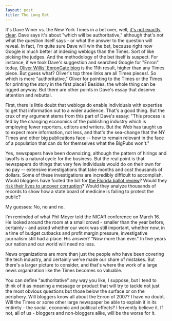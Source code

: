 ```yaml
---
layout: post
title: The Long Bet
---
```


It's Dave Winer vs. the New York Times in a bet over, well, [it's not exactly clear](http://web.archive.org/web/20020803185747/http://www.longbets.org/bet/2). Dave says it's about "which will be authoritative," although that's not what the question itself says - or what the answer to the question will reveal. In fact, I'm quite sure Dave will win the bet, because right now Google is much better at indexing weblogs than the Times. Sort of like picking the judges. And the methodology of the bet itself is suspect. For instance, if we took Dave's suggestion and searched Google for "Enron" today, [Oliver Willis' EnronGate blog](http://web.archive.org/web/20020802045757/http://www.oliverwillis.com/enrongate/index.php) is the 11th result, higher than any Times piece. But guess what? Oliver's top three links are all Times pieces!. So which is more "authoritative," Oliver for pointing to the Times or the Times for printing the story in the first place? Besides, the whole thing can be rigged anyway. But there are other points in Dave's essay that deserve attention and rebuttal.

First, there is little doubt that weblogs do enable individuals with expertise to get that information out to a wider audience. That's a good thing. But the crux of my argument stems from this part of Dave's essay: "This process is fed by the changing economics of the publishing industry which is employing fewer reporters, editors and writers. But the Web has taught us to expect more information, not less, and that's the sea-change that the NY Times and other big publications face -- how to remain relevant in the face of a population that can do for themselves what the BigPubs won't."

Yes, newspapers have been downsizing, although the pattern of hirings and layoffs is a natural cycle for the business. But the real point is that newspapers do things that very few individuals would do on their own for no pay -- extensive investigations that take months and cost thousands of dollars. Some of these investigations are incredibly difficult to accomplish. Would bloggers have footed the bill for [the Florida ballot review](http://www.nytimes.com/pages/politics/recount/index.html)? Would they [risk their lives to uncover corruption](http://ire.org/about/history/)? Would they analyze thousands of records to show how a state board of medicine is failing to protect the public?

My guesses: No, no and no.

I'm reminded of what Phil Meyer told the NICAR conference on March 16. He looked around the room at a small crowd - smaller than the year before, certainly - and asked whether our work was still important, whether now, in a time of budget cutbacks and profit margin pressure, investigative journalism still had a place. His answer? "Now more than ever." In five years our nation and our world will need no less.

News organizations are more than just the people who have been covering the tech industry, and certainly we've made our share of mistakes. But there's a larger picture to consider, and that's where the work of a large news organization like the Times becomes so valuable.

You can define "authoritative" any way you like, I suppose, but I tend to think of it as meaning a message or product that will try to tackle not just the most obvious questions but those below the surface or on the periphery. Will bloggers know all about the Enron of 2007? I have no doubt. Will the Times or some other large newspaper be able to explain it in its entirety - the social, economic and political effects? I fervently believe it. If not, all of us - bloggers and non-bloggers alike, will be the worse for it.
